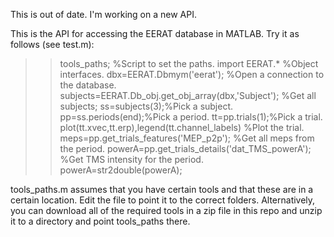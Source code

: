 This is out of date. I'm working on a new API.

This is the API for accessing the EERAT database in MATLAB.
Try it as follows (see test.m):
>>tools_paths; %Script to set the paths.
>>import EERAT.* %Object interfaces.
>>dbx=EERAT.Dbmym('eerat'); %Open a connection to the database.
>>subjects=EERAT.Db_obj.get_obj_array(dbx,'Subject'); %Get all subjects;
>>ss=subjects(3);%Pick a subject.
>>pp=ss.periods(end);%Pick a period.
>>tt=pp.trials(1);%Pick a trial.
>>plot(tt.xvec,tt.erp),legend(tt.channel_labels) %Plot the trial.
>>meps=pp.get_trials_features('MEP_p2p'); %Get all meps from the period.
>>powerA=pp.get_trials_details('dat_TMS_powerA'); %Get TMS intensity for the period.
>>powerA=str2double(powerA);

tools_paths.m assumes that you have certain tools and that these are in 
a certain location.
Edit the file to point it to the correct folders.
Alternatively, you can download all of the required tools in a zip file
in this repo and unzip it to a directory and point tools_paths there.